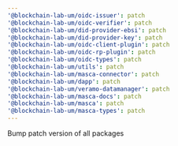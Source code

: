 ```yaml
---
'@blockchain-lab-um/oidc-issuer': patch
'@blockchain-lab-um/oidc-verifier': patch
'@blockchain-lab-um/did-provider-ebsi': patch
'@blockchain-lab-um/did-provider-key': patch
'@blockchain-lab-um/oidc-client-plugin': patch
'@blockchain-lab-um/oidc-rp-plugin': patch
'@blockchain-lab-um/oidc-types': patch
'@blockchain-lab-um/utils': patch
'@blockchain-lab-um/masca-connector': patch
'@blockchain-lab-um/dapp': patch
'@blockchain-lab-um/veramo-datamanager': patch
'@blockchain-lab-um/masca-docs': patch
'@blockchain-lab-um/masca': patch
'@blockchain-lab-um/masca-types': patch
---
```


Bump patch version of all packages
